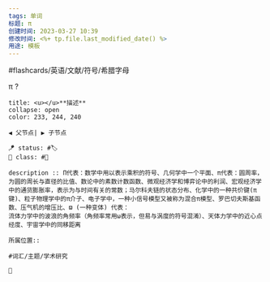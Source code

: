 ```yaml
---
tags: 单词
标题: π
创建时间: 2023-03-27 10:39
修改时间: <%+ tp.file.last_modified_date() %>
用途: 模板
---
```


#flashcards/英语/文献/符号/希腊字母

π
?
```ad-info
title: <u></u>**描述**
collapse: open
color: 233, 244, 240

◀️ 父节点| ▶️ 子节点

🪁 status: #🏷️
🎏 class: #📇 

description :: Π代表：数学中用以表示乘积的符号、几何学中一个平面、π代表：圆周率，为圆的周长与直径的比值、数论中的素数计数函数、微观经济学和博弈论中的利润、宏观经济学中的通货膨胀率，表示为与时间有关的常数；马尔科夫链的状态分布、化学中的一种共价键(π键)、粒子物理学中的π介子、电子学中，一种小信号模型又被称为混合π模型、罗巴切夫斯基函数、压气机的增压比、ϖ (一种变体) 代表：
流体力学中的波浪的角频率（角频率常用ω表示，但易与涡度的符号混淆）、天体力学中的近心点经度、宇宙学中的同移距离

所属位置:: 

#词汇/主题/学术研究

📎 
```
<!--SR:!2023-06-18,3,250-->
